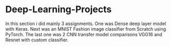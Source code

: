 # Deep-Learning-Projects
In this section i did mainly 3 assignments. One was Dense deep layer model with Keras. Next was an MNIST Fashion image classifier from Scratch using PyTorch. The last one was 2 CNN transfer model comparisons VGG16 and Resnet with custom classifier.
